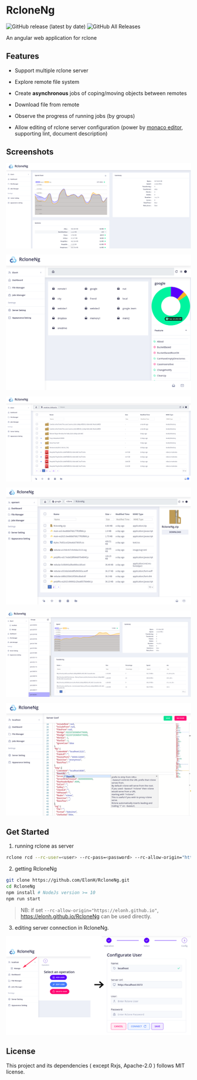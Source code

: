 # RcloneNg

![GitHub release (latest by date)](https://img.shields.io/github/v/release/elonh/rcloneng)
![GitHub All Releases](https://img.shields.io/github/downloads/elonh/rcloneng/total)

An angular web application for rclone

## Features

- Support multiple rclone server

- Explore remote file system

- Create **asynchronous** jobs of coping/moving objects between remotes

- Download file from remote

- Observe the progress of running jobs (by groups)

- Allow editing of rclone server configuration (power by [monaco editor](https://github.com/microsoft/monaco-editor), supporting lint, document description)

## Screenshots

![Screenshot 1](./assets/screenshot-1.png)

![Screenshot 5](./assets/screenshot-5.png)

![Screenshot 2](./assets/screenshot-2.png)

![Screenshot 6](./assets/screenshot-6.png)

![Screenshot 3](./assets/screenshot-3.png)

![Screenshot 4](./assets/screenshot-4.png)

## Get Started

1. running rclone as server

```bash
rclone rcd --rc-user=<user> --rc-pass=<password> --rc-allow-origin="http://localhost:4200"
```

2. getting RcloneNg

```bash
git clone https://github.com/ElonH/RcloneNg.git
cd RcloneNg
npm install # NodeJs version >= 10
npm run start
```

> NB: if set `--rc-allow-origin="https://elonh.github.io"`, <https://elonh.github.io/RcloneNg> can be used directly.

3. editing server connection in RcloneNg.

![Get started](./assets/get-started.png)

## License

This project and its dependencies ( except Rxjs, Apache-2.0 ) follows MIT license.
